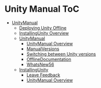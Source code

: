 Unity Manual ToC
================
 - [UnityManual]()
	 - [Deploying Unity Offline](DeployingUnityOffline.md)
	 - [InstallingUnity Overview](InstallingUnity.md)
	 - [UnityManual]()
		 - [UnityManual Overview](UnityManual_1.md)
		 - [ManualVersions](ManualVersions.md)
		 - [Switching between Unity versions](SwitchingDocumentationVersions.md)
		 - [OfflineDocumentation](OfflineDocumentation.md)
		 - [WhatsNew56](WhatsNew56.md)
	 - [InstallingUnity]()
		 - [Leave Feedback](LeaveFeedback.md)
		 - [UnityManual Overview](UnityManual.md)

